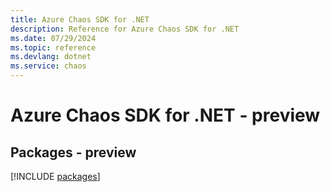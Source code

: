 ```yaml
---
title: Azure Chaos SDK for .NET
description: Reference for Azure Chaos SDK for .NET
ms.date: 07/29/2024
ms.topic: reference
ms.devlang: dotnet
ms.service: chaos
---
```

# Azure Chaos SDK for .NET - preview
## Packages - preview
[!INCLUDE [packages](chaos-index.md)]